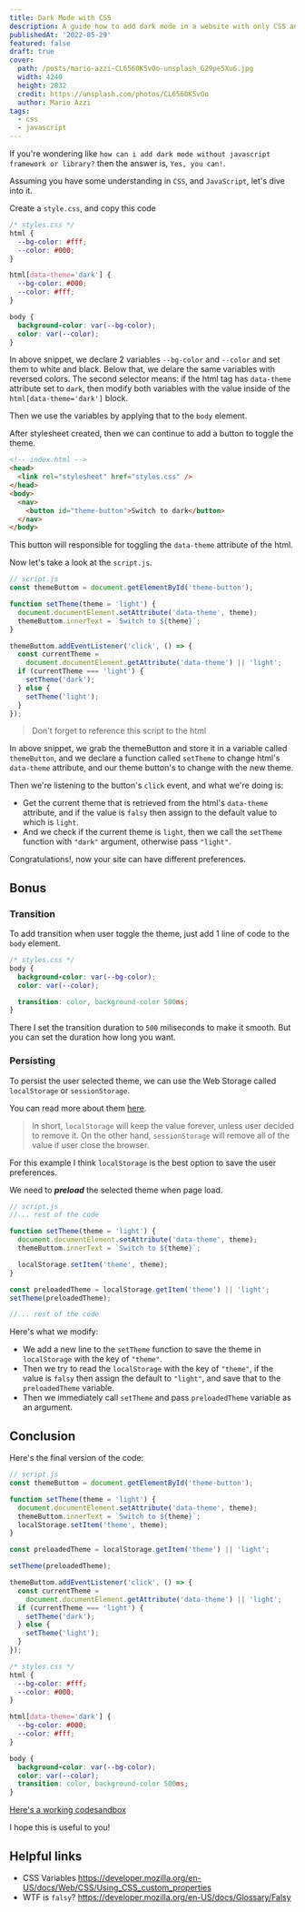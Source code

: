 ```yaml
---
title: Dark Mode with CSS
description: A guide how to add dark mode in a website with only CSS and JavaScript
publishedAt: '2022-05-29'
featured: false
draft: true
cover:
  path: /posts/mario-azzi-CL6560K5vOo-unsplash_G29pe5Xu6.jpg
  width: 4240
  height: 2832
  credit: https://unsplash.com/photos/CL6560K5vOo
  author: Mario Azzi
tags:
  - css
  - javascript
---
```


If you're wondering like `how can i add dark mode without javascript framework or library?` then the answer is, `Yes, you can!`.

Assuming you have some understanding in `CSS`, and `JavaScript`, let's dive into it.

Create a `style.css`, and copy this code

```css
/* styles.css */
html {
  --bg-color: #fff;
  --color: #000;
}

html[data-theme='dark'] {
  --bg-color: #000;
  --color: #fff;
}

body {
  background-color: var(--bg-color);
  color: var(--color);
}
```

In above snippet, we declare 2 variables `--bg-color` and `--color` and set them to white and black. Below that, we delare the same variables with reversed colors. The second selector means: if the html tag has `data-theme` attribute set to `dark`, then modify both variables with the value inside of the `html[data-theme='dark']` block.

Then we use the variables by applying that to the `body` element.

After stylesheet created, then we can continue to add a button to toggle the theme.

```html
<!-- index.html -->
<head>
  <link rel="stylesheet" href="styles.css" />
</head>
<body>
  <nav>
    <button id="theme-button">Switch to dark</button>
  </nav>
</body>
```

This button will responsible for toggling the `data-theme` attribute of the html.

Now let's take a look at the `script.js`.

```js
// script.js
const themeButtom = document.getElementById('theme-button');

function setTheme(theme = 'light') {
  document.documentElement.setAttribute('data-theme', theme);
  themeButtom.innerText = `Switch to ${theme}`;
}

themeButtom.addEventListener('click', () => {
  const currentTheme =
    document.documentElement.getAttribute('data-theme') || 'light';
  if (currentTheme === 'light') {
    setTheme('dark');
  } else {
    setTheme('light');
  }
});
```

> Don't forget to reference this script to the html

In above snippet, we grab the themeButton and store it in a variable called `themeButton`, and we declare a function called `setTheme` to change html's `data-theme` attribute, and our theme button's to change with the new theme.

Then we're listening to the button's `click` event, and what we're doing is:

- Get the current theme that is retrieved from the html's `data-theme` attribute, and if the value is `falsy` then assign to the default value to which is `light`.
- And we check if the current theme is `light`, then we call the `setTheme` function with `"dark"` argument, otherwise pass `"light"`.

Congratulations!, now your site can have different preferences.

## Bonus

### Transition

To add transition when user toggle the theme, just add 1 line of code to the `body` element.

```css
/* styles.css */
body {
  background-color: var(--bg-color);
  color: var(--color);

  transition: color, background-color 500ms;
}
```

There I set the transition duration to `500` miliseconds to make it smooth. But you can set the duration how long you want.

### Persisting

To persist the user selected theme, we can use the Web Storage called `localStorage` or `sessionStorage`.

You can read more about them [here](https://developer.mozilla.org/en-US/docs/Web/API/Web_Storage_API/Using_the_Web_Storage_API).

> In short, `localStorage` will keep the value forever, unless user decided to remove it. On the other hand, `sessionStorage` will remove all of the value if user close the browser.

For this example I think `localStorage` is the best option to save the user preferences.

We need to **_preload_** the selected theme when page load.

```js
// script.js
//... rest of the code

function setTheme(theme = 'light') {
  document.documentElement.setAttribute('data-theme', theme);
  themeButtom.innerText = `Switch to ${theme}`;

  localStorage.setItem('theme', theme);
}

const preloadedTheme = localStorage.getItem('theme') || 'light';
setTheme(preloadedTheme);

//... rest of the code
```

Here's what we modify:

- We add a new line to the `setTheme` function to save the theme in `localStorage` with the key of `"theme"`.
- Then we try to read the `localStorage` with the key of `"theme"`, if the value is `falsy` then assign the default to `"light"`, and save that to the `preloadedTheme` variable.
- Then we immediately call `setTheme` and pass `preloadedTheme` variable as an argument.

## Conclusion

Here's the final version of the code:

```js
// script.js
const themeButtom = document.getElementById('theme-button');

function setTheme(theme = 'light') {
  document.documentElement.setAttribute('data-theme', theme);
  themeButtom.innerText = `Switch to ${theme}`;
  localStorage.setItem('theme', theme);
}

const preloadedTheme = localStorage.getItem('theme') || 'light';

setTheme(preloadedTheme);

themeButtom.addEventListener('click', () => {
  const currentTheme =
    document.documentElement.getAttribute('data-theme') || 'light';
  if (currentTheme === 'light') {
    setTheme('dark');
  } else {
    setTheme('light');
  }
});
```

```css
/* styles.css */
html {
  --bg-color: #fff;
  --color: #000;
}

html[data-theme='dark'] {
  --bg-color: #000;
  --color: #fff;
}

body {
  background-color: var(--bg-color);
  color: var(--color);
  transition: color, background-color 500ms;
}
```

[Here's a working codesandbox](https://codesandbox.io/s/dark-mode-with-css-and-js-69uv6t)

I hope this is useful to you!

## Helpful links

- CSS Variables https://developer.mozilla.org/en-US/docs/Web/CSS/Using_CSS_custom_properties
- WTF is `falsy`? https://developer.mozilla.org/en-US/docs/Glossary/Falsy

